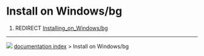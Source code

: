# Install on Windows/bg
1.  REDIRECT [Installing_on_Windows/bg](Installing_on_Windows/bg.md)



---
![](images/Right_arrow.png) [documentation index](../README.md) > Install on Windows/bg
